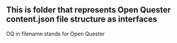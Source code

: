 #

## This is folder that represents Open Quester content.json file structure as interfaces

OQ in filename stands for Open Quester
